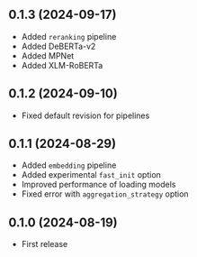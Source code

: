 ## 0.1.3 (2024-09-17)

- Added `reranking` pipeline
- Added DeBERTa-v2
- Added MPNet
- Added XLM-RoBERTa

## 0.1.2 (2024-09-10)

- Fixed default revision for pipelines

## 0.1.1 (2024-08-29)

- Added `embedding` pipeline
- Added experimental `fast_init` option
- Improved performance of loading models
- Fixed error with `aggregation_strategy` option

## 0.1.0 (2024-08-19)

- First release
